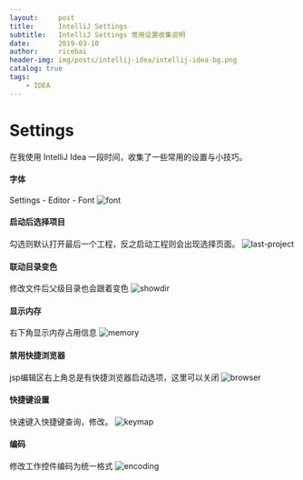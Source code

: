```yaml
---
layout:     post
title:      IntelliJ Settings
subtitle:   IntelliJ Settings 常用设置收集说明
date:       2019-03-10
author:     ricebai
header-img: img/posts/intellij-idea/intellij-idea-bg.png
catalog: true
tags:
    - IDEA
---
```


# Settings

在我使用 IntelliJ Idea 一段时间，收集了一些常用的设置与小技巧。

#### 字体

Settings - Editor - Font
![font](https://ricebai.github.io/img/posts/intellij-idea/font.jpg)

#### 启动后选择项目

勾选则默认打开最后一个工程，反之启动工程则会出现选择页面。
![last-project](https://ricebai.github.io/img/posts/intellij-idea/last-project.jpg)

#### 联动目录变色

修改文件后父级目录也会跟着变色
![showdir](https://ricebai.github.io/img/posts/intellij-idea/showdir.jpg)

#### 显示内存

右下角显示内存占用信息
![memory](https://ricebai.github.io/img/posts/intellij-idea/memory.jpg)

#### 禁用快捷浏览器

jsp编辑区右上角总是有快捷浏览器启动选项，这里可以关闭
![browser](https://ricebai.github.io/img/posts/intellij-idea/browser.jpg)

#### 快捷键设置

快速键入快捷键查询，修改。
![keymap](https://ricebai.github.io/img/posts/intellij-idea/keymap.jpg)

#### 编码

修改工作控件编码为统一格式
![encoding](https://ricebai.github.io/img/posts/intellij-idea/encoding.jpg)